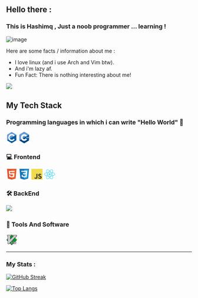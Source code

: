 ## Hello there :

### This is Hashimq , Just a noob programmer ... learning !


![image](https://i.pinimg.com/736x/93/24/05/932405dd077400dac3b3521cf9ef8883.jpg)
 
 Here are some facts / information about me :
 - I love linux (and i use Arch and Vim btw).
 - And i'm lazy af.
 - Fun Fact: There is nothing interesting about me!

![](https://komarev.com/ghpvc/?username=Hashimq07&color=green)

## My Tech Stack 

### Programming languages in which i can write "Hello World" 🦍
<div>
  <img src="https://github.com/devicons/devicon/blob/master/icons/c/c-original.svg" alt="C Logo" width="6%" title='C'/>
  <img src="https://github.com/devicons/devicon/blob/master/icons/cplusplus/cplusplus-original.svg" alt="c++" width="6%" title='C++' />
</div>

### :computer: Frontend

<div>
  <img src ="https://github.com/devicons/devicon/blob/master/icons/html5/html5-original.svg" alt="HTML5 logo" width="6%" title='HTML5'/>
  <img src ="https://github.com/devicons/devicon/blob/master/icons/css3/css3-original.svg" alt="CSS3 logo" width="6%" title='CSS3'/>
   <img src ="https://github.com/devicons/devicon/blob/master/icons/javascript/javascript-original.svg" alt="JavaScript" width="6%" title='JavaScript'/>
 <img src ="https://github.com/devicons/devicon/blob/master/icons/react/react-original.svg" alt="React" width="6%" title='React'/>
<div> 

### 🛠️ BackEnd 
<div>
<img src="https://upload.wikimedia.org/wikipedia/commons/5/59/Empty.png" width="6%" />
</div>

### 🧰 Tools And Software

<div>
    <img src="https://github.com/devicons/devicon/blob/master/icons/vim/vim-original.svg" alt="VIm Logo" width="6%" title='VIM' />
</div>

---
### My Stats :
[![GitHub Streak](http://github-readme-streak-stats.herokuapp.com?user=thehashimq&theme=tokyonight)](https://git.io/streak-stats)

 [![Top Langs](https://github-readme-stats-git-masterrstaa-rickstaa.vercel.app/api/top-langs/?username=thehashimq&theme=tokyonight)](https://github.com/hashimq07/github-readme-stats)
